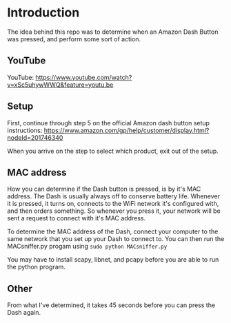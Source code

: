 # Introduction

The idea behind this repo was to determine when an Amazon Dash Button was pressed, and perform some sort of action.

## YouTube

YouTube: https://www.youtube.com/watch?v=xSc5uhywWWQ&feature=youtu.be

## Setup

First, continue through step 5 on the official Amazon dash button setup instructions: https://www.amazon.com/gp/help/customer/display.html?nodeId=201746340

When you arrive on the step to select which product, exit out of the setup. 

## MAC address

How you can determine if the Dash button is pressed, is by it's MAC address. The Dash is usually always off to conserve battery life. Whenever it is pressed, it turns on, connects to the WiFi network it's configured with, and then orders something. So whenever you press it, your network will be sent a request to connect with it's MAC address.

To determine the MAC address of the Dash, connect your computer to the same network that you set up your Dash to connect to. You can then run the MACsniffer.py progam using `sudo python MACsniffer.py`

You may have to install scapy, libnet, and pcapy before you are able to run the python program.

## Other

From what I've determined, it takes 45 seconds before you can press the Dash again.
